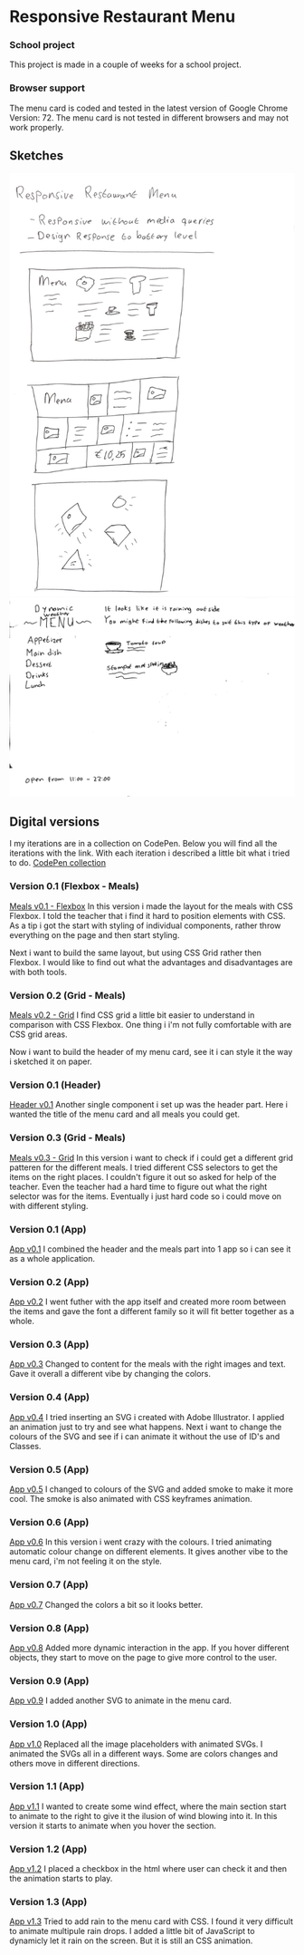 # Responsive Restaurant Menu

### School project
This project is made in a couple of weeks for a school project.

### Browser support
The menu card is coded and tested in the latest version of Google Chrome Version: 72. The menu card is not tested in different browsers and may not work properly.

## Sketches
![Paper sketches 1](./docs/dynamic-weather-menu-sketch-1.jpg)
![Paper sketches 2](./docs/dynamic-weather-menu-sketch-2.jpg)

## Digital versions
I my iterations are in a collection on CodePen. Below you will find all the iterations with the link. With each iteration i described a little bit what i tried to do.
[CodePen collection](https://codepen.io/collection/AxzqEW/)

### Version 0.1 (Flexbox - Meals)
[Meals v0.1 - Flexbox](https://codepen.io/tjebbemarchand/pen/rPYPjy)
In this version i made the layout for the meals with CSS Flexbox. I told the teacher that i find it hard to position elements with CSS. As a tip i got the start with styling of individual components, rather throw everything on the page and then start styling.

Next i want to build the same layout, but using CSS Grid rather then Flexbox. I would like to find out what the advantages and disadvantages are with both tools.

### Version 0.2 (Grid - Meals)
[Meals v0.2 - Grid](https://codepen.io/tjebbemarchand/pen/LqrVqb)
I find CSS grid a little bit easier to understand in comparison with CSS Flexbox. One thing i i'm not fully comfortable with are CSS grid areas.

Now i want to build the header of my menu card, see it i can style it the way i sketched it on paper.

### Version 0.1 (Header)
[Header v0.1](https://codepen.io/collection/AxzqEW/)
Another single component i set up was the header part. Here i wanted the title of the menu card and all meals you could get.

### Version 0.3 (Grid - Meals)
[Meals v0.3 - Grid](https://codepen.io/tjebbemarchand/pen/WPyoKK)
In this version i want to check if i could get a different grid patteren for the different meals. I tried different CSS selectors to get the items on the right places. I couldn't figure it out so asked for help of the teacher. Even the teacher had a hard time to figure out what the right selector was for the items. Eventually i just hard code so i could move on with different styling.

### Version 0.1 (App)
[App v0.1](https://codepen.io/tjebbemarchand/pen/aXKybE)
I combined the header and the meals part into 1 app so i can see it as a whole application.

### Version 0.2 (App)
[App v0.2](https://codepen.io/tjebbemarchand/pen/YBOEqG)
I went futher with the app itself and created more room between the items and gave the font a different family so it will fit better together as a whole.

### Version 0.3 (App)
[App v0.3](https://codepen.io/tjebbemarchand/pen/omPopY)
Changed to content for the meals with the right images and text. Gave it overall a different vibe by changing the colors.

### Version 0.4 (App)
[App v0.4](https://codepen.io/tjebbemarchand/pen/RvEJPy)
I tried inserting an SVG i created with Adobe Illustrator. I applied an animation just to try and see what happens. Next i want to change the colours of the SVG and see if i can animate it without the use of ID's and Classes.

### Version 0.5 (App)
[App v0.5](https://codepen.io/tjebbemarchand/pen/gqZKBJ)
I changed to colours of the SVG and added smoke to make it more cool. The smoke is also animated with CSS keyframes animation.

### Version 0.6 (App)
[App v0.6](https://codepen.io/tjebbemarchand/pen/pGqZZa)
In this version i went crazy with the colours. I tried animating automatic colour change on different elements. It gives another vibe to the menu card, i'm not feeling it on the style.

### Version 0.7 (App)
[App v0.7](https://codepen.io/tjebbemarchand/pen/exbaMB)
Changed the colors a bit so it looks better.

### Version 0.8 (App)
[App v0.8](https://codepen.io/tjebbemarchand/pen/mvaZPN)
Added more dynamic interaction in the app. If you hover different objects, they start to move on the page to give more control to the user.

### Version 0.9 (App)
[App v0.9](https://codepen.io/tjebbemarchand/pen/yZGdEp)
I added another SVG to animate in the menu card.

### Version 1.0 (App)
[App v1.0](https://codepen.io/tjebbemarchand/pen/LqoNwx)
Replaced all the image placeholders with animated SVGs. I animated the SVGs all in a different ways. Some are colors changes and others move in different directions.

### Version 1.1 (App)
[App v1.1](https://codepen.io/tjebbemarchand/pen/EMxrKX)
I wanted to create some wind effect, where the main section start to animate to the right to give it the ilusion of wind blowing into it. In this version it starts to animate when you hover the section.

### Version 1.2 (App)
[App v1.2](https://codepen.io/tjebbemarchand/pen/JzjVYY)
I placed a checkbox in the html where user can check it and then the animation starts to play.

### Version 1.3 (App)
[App v1.3](https://codepen.io/tjebbemarchand/pen/EMaxWO)
Tried to add rain to the menu card with CSS. I found it very difficult to animate multipule rain drops. I added a little bit of JavaScript to dynamicly let it rain on the screen. But it is still an CSS animation. 
